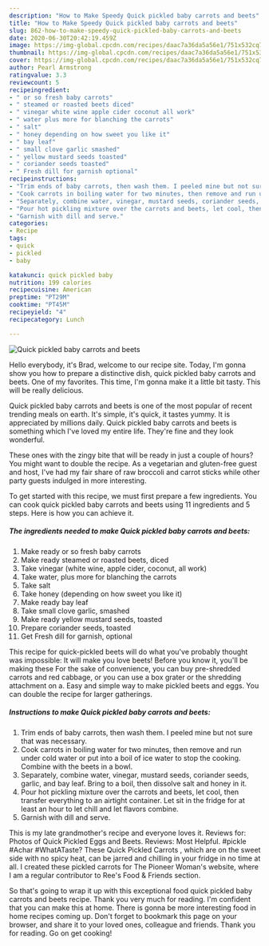 ```yaml
---
description: "How to Make Speedy Quick pickled baby carrots and beets"
title: "How to Make Speedy Quick pickled baby carrots and beets"
slug: 862-how-to-make-speedy-quick-pickled-baby-carrots-and-beets
date: 2020-06-30T20:42:19.459Z
image: https://img-global.cpcdn.com/recipes/daac7a36da5a56e1/751x532cq70/quick-pickled-baby-carrots-and-beets-recipe-main-photo.jpg
thumbnail: https://img-global.cpcdn.com/recipes/daac7a36da5a56e1/751x532cq70/quick-pickled-baby-carrots-and-beets-recipe-main-photo.jpg
cover: https://img-global.cpcdn.com/recipes/daac7a36da5a56e1/751x532cq70/quick-pickled-baby-carrots-and-beets-recipe-main-photo.jpg
author: Pearl Armstrong
ratingvalue: 3.3
reviewcount: 5
recipeingredient:
- " or so fresh baby carrots"
- " steamed or roasted beets diced"
- " vinegar white wine apple cider coconut all work"
- " water plus more for blanching the carrots"
- " salt"
- " honey depending on how sweet you like it"
- " bay leaf"
- " small clove garlic smashed"
- " yellow mustard seeds toasted"
- " coriander seeds toasted"
- " Fresh dill for garnish optional"
recipeinstructions:
- "Trim ends of baby carrots, then wash them. I peeled mine but not sure that was necessary."
- "Cook carrots in boiling water for two minutes, then remove and run under cold water or put into a boil of ice water to stop the cooking. Combine with the beets in a bowl."
- "Separately, combine water, vinegar, mustard seeds, coriander seeds, garlic, and bay leaf. Bring to a boil, then dissolve salt and honey in it."
- "Pour hot pickling mixture over the carrots and beets, let cool, then transfer everything to an airtight container. Let sit in the fridge for at least an hour to let chill and let flavors combine."
- "Garnish with dill and serve."
categories:
- Recipe
tags:
- quick
- pickled
- baby

katakunci: quick pickled baby 
nutrition: 199 calories
recipecuisine: American
preptime: "PT29M"
cooktime: "PT45M"
recipeyield: "4"
recipecategory: Lunch

---
```



![Quick pickled baby carrots and beets](https://img-global.cpcdn.com/recipes/daac7a36da5a56e1/751x532cq70/quick-pickled-baby-carrots-and-beets-recipe-main-photo.jpg)

Hello everybody, it's Brad, welcome to our recipe site. Today, I'm gonna show you how to prepare a distinctive dish, quick pickled baby carrots and beets. One of my favorites. This time, I'm gonna make it a little bit tasty. This will be really delicious.

Quick pickled baby carrots and beets is one of the most popular of recent trending meals on earth. It's simple, it's quick, it tastes yummy. It is appreciated by millions daily. Quick pickled baby carrots and beets is something which I've loved my entire life. They're fine and they look wonderful.

These ones with the zingy bite that will be ready in just a couple of hours? You might want to double the recipe. As a vegetarian and gluten-free guest and host, I&#39;ve had my fair share of raw broccoli and carrot sticks while other party guests indulged in more interesting.


To get started with this recipe, we must first prepare a few ingredients. You can cook quick pickled baby carrots and beets using 11 ingredients and 5 steps. Here is how you can achieve it.

<!--inarticleads1-->

##### The ingredients needed to make Quick pickled baby carrots and beets:

1. Make ready  or so fresh baby carrots
1. Make ready  steamed or roasted beets, diced
1. Take  vinegar (white wine, apple cider, coconut, all work)
1. Take  water, plus more for blanching the carrots
1. Take  salt
1. Take  honey (depending on how sweet you like it)
1. Make ready  bay leaf
1. Take  small clove garlic, smashed
1. Make ready  yellow mustard seeds, toasted
1. Prepare  coriander seeds, toasted
1. Get  Fresh dill for garnish, optional


This recipe for quick-pickled beets will do what you&#39;ve probably thought was impossible: It will make you love beets! Before you know it, you&#39;ll be making these For the sake of convenience, you can buy pre-shredded carrots and red cabbage, or you can use a box grater or the shredding attachment on a. Easy and simple way to make pickled beets and eggs. You can double the recipe for larger gatherings. 

<!--inarticleads2-->

##### Instructions to make Quick pickled baby carrots and beets:

1. Trim ends of baby carrots, then wash them. I peeled mine but not sure that was necessary.
1. Cook carrots in boiling water for two minutes, then remove and run under cold water or put into a boil of ice water to stop the cooking. Combine with the beets in a bowl.
1. Separately, combine water, vinegar, mustard seeds, coriander seeds, garlic, and bay leaf. Bring to a boil, then dissolve salt and honey in it.
1. Pour hot pickling mixture over the carrots and beets, let cool, then transfer everything to an airtight container. Let sit in the fridge for at least an hour to let chill and let flavors combine.
1. Garnish with dill and serve.


This is my late grandmother&#39;s recipe and everyone loves it. Reviews for: Photos of Quick Pickled Eggs and Beets. Reviews: Most Helpful. #pickle #Achar #WhatATaste? These Quick Pickled Carrots , which are on the sweet side with no spicy heat, can be jarred and chilling in your fridge in no time at all. I created these pickled carrots for The Pioneer Woman&#39;s website, where I am a regular contributor to Ree&#39;s Food &amp; Friends section. 

So that's going to wrap it up with this exceptional food quick pickled baby carrots and beets recipe. Thank you very much for reading. I'm confident that you can make this at home. There is gonna be more interesting food in home recipes coming up. Don't forget to bookmark this page on your browser, and share it to your loved ones, colleague and friends. Thank you for reading. Go on get cooking!
